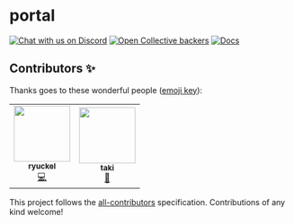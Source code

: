 # portal

[![Chat with us on Discord](https://img.shields.io/badge/chat-Discord-blueViolet.svg)](https://discord.gg/QwhGFAW)
[![Open Collective backers](https://img.shields.io/badge/accounting-OpenCollective-brown.svg)](https://opencollective.com/baby-degu)
[![Docs](https://img.shields.io/badge/docs-website-yellow.svg)](https://babydegu.com)

## Contributors ✨

Thanks goes to these wonderful people ([emoji key](https://allcontributors.org/docs/en/emoji-key)):

<!-- ALL-CONTRIBUTORS-LIST:START - Do not remove or modify this section -->
<!-- prettier-ignore-start -->
<!-- markdownlint-disable -->
<table>
  <tr>
    <td align="center"><a href="https://peaceful-mcclintock-c87ee2.netlify.app/"><img src="https://avatars0.githubusercontent.com/u/36391432?v=4" width="100px;" alt=""/><br /><sub><b>ryuckel</b></sub></a><br /><a href="https://github.com/baby-degu/portal/commits?author=ryuckel" title="Code">💻</a></td>
    <td align="center"><a href="https://github.com/nottakis"><img src="https://avatars2.githubusercontent.com/u/14342458?v=4" width="100px;" alt=""/><br /><sub><b>taki</b></sub></a><br /><a href="#ideas-nottakis" title="Ideas, Planning, & Feedback">🤔</a></td>
  </tr>
</table>

<!-- markdownlint-enable -->
<!-- prettier-ignore-end -->
<!-- ALL-CONTRIBUTORS-LIST:END -->

This project follows the [all-contributors](https://github.com/all-contributors/all-contributors) specification. Contributions of any kind welcome!
